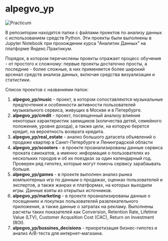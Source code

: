 # alpegvo_yp
![Practicum](https://github.com/alpegvo/alpegvo_yp/assets/136235473/001114d1-0553-4320-bc9f-ef20ab8e1e08)

В репозитории находятся папки с файлами проектов по анализу данных с использованием средств Python. Эти проекты были выполнены в Jupyter Notebook при прохождении курса "Аналитик Данных" на платформе Яндекс.Практикум.

Порядок, в котором перечислены проекты отражает процесс обучения - от простого к сложному: первые проекты достаточно просты, а последние - более сложные, в них применяется более широкий арсенал средств анализа данных, включая средства визуализации и статистики. 

Список проектов с названиями папок:
1. **alpegvo_yp/music** - проект, в котором сопоставляются музыкальные предпочтения и особенности активности пользователей музыкального сервиса, живущих в Москве и в Петербурге.
2. **alpegvo_yp/credit** -  проект, посвященный анализу влияния некоторых характеристик заемщиков (количества детей, семейного положения, уровня дохода), а также цели, на которую берется кредит, на вероятность возврата кредита.
3. **alpegvo_yp/real_estate** - анализ большого датасета объявлений о продаже квартир в Санкт-Петербурге и Ленинградской области 
4. **alpegvo_yp/scooters** - в проекте проанализированы данные сервиса проката самокатов, а именно: информация о пользователях из нескольких городов и об их поездках за один календарный год. Проверен ряд гипотез, которые могут помочь сервису зарабаывать больше.
5. **alpegvo_yp/games** - в проекте выполнен анализ рынка компьютерных игр по данным о продажах, оценках пользователей и экспертов, а также жанрах и платформах, на которых выходили игры. Данные взяты из открытых источников.
6. **alpegvo_yp/marketing** - в проекте проанализированы данные о посещениях и покупках пользователей развлекательного приложения, а также данные о затратах на рекламу. Выполнены расчеты таких показателей как Conversion, Retention Rate, Lifetime Value (LTV), Customer Acqusition Cost (CAC), Return on Investment (ROI).
7. **alpegvo_yp/bussines_decisions** - приоретизация бизнес-гипотез и анализ A/B-теста для интернет-магазина.
